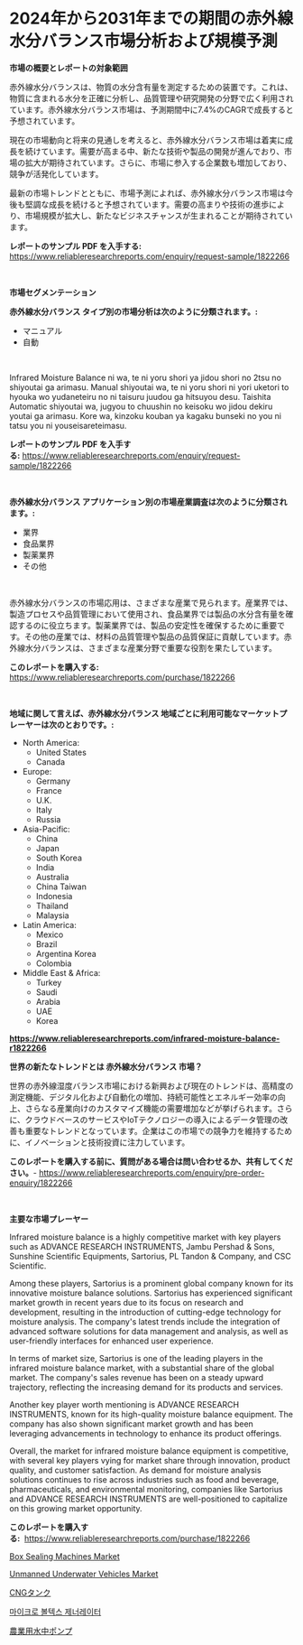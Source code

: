 <p><h1>2024年から2031年までの期間の赤外線水分バランス市場分析および規模予測</h1></p><p><strong>市場の概要とレポートの対象範囲</strong></p>
<p><p>赤外線水分バランスは、物質の水分含有量を測定するための装置です。これは、物質に含まれる水分を正確に分析し、品質管理や研究開発の分野で広く利用されています。赤外線水分バランス市場は、予測期間中に7.4%のCAGRで成長すると予想されています。</p><p>現在の市場動向と将来の見通しを考えると、赤外線水分バランス市場は着実に成長を続けています。需要が高まる中、新たな技術や製品の開発が進んでおり、市場の拡大が期待されています。さらに、市場に参入する企業数も増加しており、競争が活発化しています。</p><p>最新の市場トレンドとともに、市場予測によれば、赤外線水分バランス市場は今後も堅調な成長を続けると予想されています。需要の高まりや技術の進歩により、市場規模が拡大し、新たなビジネスチャンスが生まれることが期待されています。</p></p>
<p><strong>レポートのサンプル PDF を入手する:</strong> <a href="https://www.reliableresearchreports.com/enquiry/request-sample/1822266">https://www.reliableresearchreports.com/enquiry/request-sample/1822266</a></p>
<p>&nbsp;</p>
<p><strong>市場セグメンテーション</strong></p>
<p><strong>赤外線水分バランス タイプ別の市場分析は次のように分類されます。:</strong></p>
<p><ul><li>マニュアル</li><li>自動</li></ul></p>
<p>&nbsp;</p>
<p><p>Infrared Moisture Balance ni wa, te ni yoru shori ya jidou shori no 2tsu no shiyoutai ga arimasu. Manual shiyoutai wa, te ni yoru shori ni yori uketori to hyouka wo yudaneteiru no ni taisuru juudou ga hitsuyou desu. Taishita Automatic shiyoutai wa, jugyou to chuushin no keisoku wo jidou dekiru youtai ga arimasu. Kore wa, kinzoku kouban ya kagaku bunseki no you ni tatsu you ni youseisareteimasu.</p></p>
<p><strong>レポートのサンプル PDF を入手する:</strong>&nbsp;<a href="https://www.reliableresearchreports.com/enquiry/request-sample/1822266">https://www.reliableresearchreports.com/enquiry/request-sample/1822266</a></p>
<p>&nbsp;</p>
<p><strong> 赤外線水分バランス アプリケーション別の市場産業調査は次のように分類されます。:</strong></p>
<p><ul><li>業界</li><li>食品業界</li><li>製薬業界</li><li>その他</li></ul></p>
<p>&nbsp;</p>
<p><p>赤外線水分バランスの市場応用は、さまざまな産業で見られます。産業界では、製造プロセスや品質管理において使用され、食品業界では製品の水分含有量を確認するのに役立ちます。製薬業界では、製品の安定性を確保するために重要です。その他の産業では、材料の品質管理や製品の品質保証に貢献しています。赤外線水分バランスは、さまざまな産業分野で重要な役割を果たしています。</p></p>
<p><strong>このレポートを購入する:</strong>&nbsp; <a href="https://www.reliableresearchreports.com/purchase/1822266">https://www.reliableresearchreports.com/purchase/1822266</a></p>
<p>&nbsp;</p>
<p><strong>地域に関して言えば、赤外線水分バランス 地域ごとに利用可能なマーケットプレーヤーは次のとおりです。:</strong></p>
<p><ul>
    <li>
        North America:
        <ul>
            <li>United States</li>
            <li>Canada</li>
        </ul>
    </li>
    <li>
        Europe:
        <ul>
            <li>Germany</li>
            <li>France</li>
            <li>U.K.</li>
            <li>Italy</li>
            <li>Russia</li>
        </ul>
    </li>
    <li>
        Asia-Pacific:
        <ul>
            <li>China</li>
            <li>Japan</li>
            <li>South Korea</li>
            <li>India</li>
            <li>Australia</li>
            <li>China Taiwan</li>
            <li>Indonesia</li>
            <li>Thailand</li>
            <li>Malaysia</li>
        </ul>
    </li>
    <li>
        Latin America:
        <ul>
            <li>Mexico</li>
            <li>Brazil</li>
            <li>Argentina Korea</li>
            <li>Colombia</li>
        </ul>
    </li>
    <li>
        Middle East & Africa:
        <ul>
            <li>Turkey</li>
            <li>Saudi</li>
            <li>Arabia</li>
            <li>UAE</li>
            <li>Korea</li>
        </ul>
    </li>
    </ul></p>
<p><strong><a href="https://www.reliableresearchreports.com/infrared-moisture-balance-r1822266">https://www.reliableresearchreports.com/infrared-moisture-balance-r1822266</a></strong>&nbsp;</p>
<p><strong>世界の新たなトレンドとは 赤外線水分バランス 市場？</strong></p>
<p><p>世界の赤外線湿度バランス市場における新興および現在のトレンドは、高精度の測定機能、デジタル化および自動化の増加、持続可能性とエネルギー効率の向上、さらなる産業向けのカスタマイズ機能の需要増加などが挙げられます。さらに、クラウドベースのサービスやIoTテクノロジーの導入によるデータ管理の改善も重要なトレンドとなっています。企業はこの市場での競争力を維持するために、イノベーションと技術投資に注力しています。</p></p>
<p><strong>このレポートを購入する前に、質問がある場合は問い合わせるか、共有してください。</strong>- <a href="https://www.reliableresearchreports.com/enquiry/pre-order-enquiry/1822266">https://www.reliableresearchreports.com/enquiry/pre-order-enquiry/1822266</a></p>
<p>&nbsp;</p>
<p><strong>主要な市場プレーヤー</strong></p>
<p><p>Infrared moisture balance is a highly competitive market with key players such as ADVANCE RESEARCH INSTRUMENTS, Jambu Pershad & Sons, Sunshine Scientific Equipments, Sartorius, PL Tandon & Company, and CSC Scientific. </p><p>Among these players, Sartorius is a prominent global company known for its innovative moisture balance solutions. Sartorius has experienced significant market growth in recent years due to its focus on research and development, resulting in the introduction of cutting-edge technology for moisture analysis. The company's latest trends include the integration of advanced software solutions for data management and analysis, as well as user-friendly interfaces for enhanced user experience.</p><p>In terms of market size, Sartorius is one of the leading players in the infrared moisture balance market, with a substantial share of the global market. The company's sales revenue has been on a steady upward trajectory, reflecting the increasing demand for its products and services.</p><p>Another key player worth mentioning is ADVANCE RESEARCH INSTRUMENTS, known for its high-quality moisture balance equipment. The company has also shown significant market growth and has been leveraging advancements in technology to enhance its product offerings.</p><p>Overall, the market for infrared moisture balance equipment is competitive, with several key players vying for market share through innovation, product quality, and customer satisfaction. As demand for moisture analysis solutions continues to rise across industries such as food and beverage, pharmaceuticals, and environmental monitoring, companies like Sartorius and ADVANCE RESEARCH INSTRUMENTS are well-positioned to capitalize on this growing market opportunity.</p></p>
<p><strong>このレポートを購入する:</strong>&nbsp;&nbsp;<a href="https://www.reliableresearchreports.com/purchase/1822266">https://www.reliableresearchreports.com/purchase/1822266</a></p>
<p><p><a href="https://www.linkedin.com/pulse/box-sealing-machines-market-trends-forecast-competitive-analysis-sqj2e?trackingId=QwI95I1GOlfP5lAKIycxZQ%3D%3D">Box Sealing Machines Market</a></p><p><a href="https://www.linkedin.com/pulse/unmanned-underwater-vehicles-market-analysis-sze-forecasted-period-lenle?trackingId=Wfgksz120uzI2cPceDCswQ%3D%3D">Unmanned Underwater Vehicles Market</a></p><p><a href="https://medium.com/@tomienow6767d/cng%E3%82%BF%E3%83%B3%E3%82%AF%E3%81%AE%E5%B8%82%E5%A0%B4%E3%82%B7%E3%82%A7%E3%82%A2%E3%81%AE%E6%8E%A8%E7%A7%BB%E3%81%A8%E5%B8%82%E5%A0%B4%E6%88%90%E9%95%B7%E3%83%88%E3%83%AC%E3%83%B3%E3%83%892024%E5%B9%B4%E3%81%8B%E3%82%892031%E5%B9%B4%E3%81%BE%E3%81%A7-5681cabc36f1">CNGタンク</a></p><p><a href="https://medium.com/@bud567768/%EB%A7%88%EC%9D%B4%ED%81%AC%EB%A1%9C-%EB%B0%94%ED%85%8D%EC%8A%A4-%EB%B0%9C%EC%83%9D%EA%B8%B0-%EC%8B%9C%EC%9E%A5-%ED%86%B5%EC%B0%B0-%EC%8B%9C%EC%9E%A5-%EB%8F%99%ED%96%A5-%EC%84%B1%EC%9E%A5-2024%EB%85%84%EB%B6%80%ED%84%B0-2031%EB%85%84%EA%B9%8C%EC%A7%80%EC%9D%98-%EC%98%88%EC%B8%A1-803419113ee5">마이크로 볼텍스 제너레이터</a></p><p><a href="https://medium.com/@phillipbarnett65/%E8%BE%B2%E6%A5%AD%E7%94%A8%E6%B0%B4%E4%B8%AD%E3%83%9D%E3%83%B3%E3%83%97%E5%B8%82%E5%A0%B4%E3%81%AE%E8%A6%8F%E6%A8%A1-cagr-%E3%83%88%E3%83%AC%E3%83%B3%E3%83%89-2024-2030-8700d8222154">農業用水中ポンプ</a></p></p>